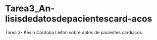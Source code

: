 # Tarea3_An-lisisdedatosdepacientescard-acos
Tarea 3- Kevin Córdoba Leitón sobre datos de pacientes cardíacos
